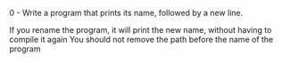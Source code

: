 0 - Write a program that prints its name, followed by a new line.

If you rename the program, it will print the new name, without having to compile it again
You should not remove the path before the name of the program
